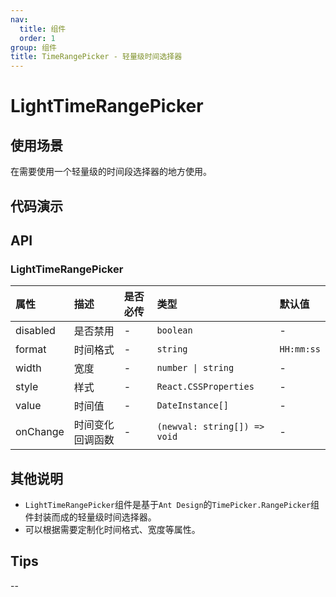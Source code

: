 ```yaml
---
nav:
  title: 组件
  order: 1
group: 组件
title: TimeRangePicker - 轻量级时间选择器
---
```


# LightTimeRangePicker

## 使用场景

在需要使用一个轻量级的时间段选择器的地方使用。

## 代码演示

<code src='./demo/LightTimePicker/LightTimeRangePicker' title='使用示例'></code>

## API

### LightTimeRangePicker

| 属性     | 描述             | 是否必传 | 类型                         | 默认值     |
| :------- | :--------------- | :------- | :--------------------------- | :--------- |
| disabled | 是否禁用         | -        | `boolean`                    | -          |
| format   | 时间格式         | -        | `string`                     | `HH:mm:ss` |
| width    | 宽度             | -        | `number \| string`           | -          |
| style    | 样式             | -        | `React.CSSProperties`        | -          |
| value    | 时间值           | -        | `DateInstance[]`             | -          |
| onChange | 时间变化回调函数 | -        | `(newval: string[]) => void` | -          |

## 其他说明

- `LightTimeRangePicker`组件是基于`Ant Design`的`TimePicker.RangePicker`组件封装而成的轻量级时间选择器。
- 可以根据需要定制化时间格式、宽度等属性。

## Tips

--
